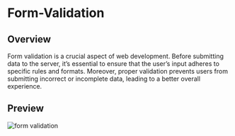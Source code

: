 # Form-Validation

## Overview
Form validation is a crucial aspect of web development. Before submitting data to the server, it’s essential to ensure that the user’s input adheres to specific rules and formats. Moreover, proper validation prevents users from submitting incorrect or incomplete data, leading to a better overall experience.

## Preview
![form validation]()

